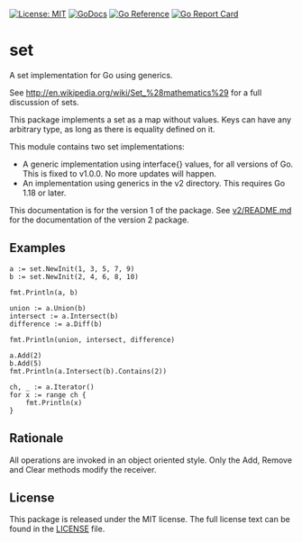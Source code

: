 [![License: MIT](https://img.shields.io/badge/License-MIT-blue.svg)](https://opensource.org/licenses/MIT)
[![GoDocs](https://godocs.io/github.com/hweidner/set?status.svg)](https://godocs.io/github.com/hweidner/set)
[![Go Reference](https://pkg.go.dev/badge/github.com/hweidner/set.svg)](https://pkg.go.dev/github.com/hweidner/set)
[![Go Report Card](https://goreportcard.com/badge/github.com/hweidner/set)](https://goreportcard.com/report/github.com/hweidner/set)

set
===

A set implementation for Go using generics.

See http://en.wikipedia.org/wiki/Set_%28mathematics%29 for a full discussion
of sets.

This package implements a set as a map without values. Keys can have any
arbitrary type, as long as there is equality defined on it.

This module contains two set implementations:

  * A generic implementation using interface{} values, for all versions of Go.
    This is fixed to v1.0.0. No more updates will happen.
  * An implementation using generics in the v2 directory.
    This requires Go 1.18 or later.

This documentation is for the version 1 of the package.
See [v2/README.md](v2/README.md) for the documentation of the version 2 package.

Examples
--------

	a := set.NewInit(1, 3, 5, 7, 9)
	b := set.NewInit(2, 4, 6, 8, 10)

	fmt.Println(a, b)

	union := a.Union(b)
	intersect := a.Intersect(b)
	difference := a.Diff(b)

	fmt.Println(union, intersect, difference)

	a.Add(2)
	b.Add(5)
	fmt.Println(a.Intersect(b).Contains(2))
	
	ch, _ := a.Iterator()
	for x := range ch {
		fmt.Println(x)
	}

Rationale
---------

All operations are invoked in an object oriented style. Only the Add, Remove
and Clear methods modify the receiver.

License
-------

This package is released under the MIT license.
The full license text can be found in the [LICENSE](LICENSE) file.


